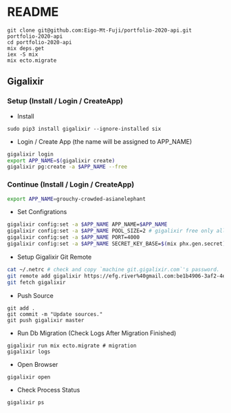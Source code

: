 # README

```
git clone git@github.com:Eigo-Mt-Fuji/portfolio-2020-api.git portfolio-2020-api
cd portfolio-2020-api
mix deps.get
iex -S mix
mix ecto.migrate
```

## Gigalixir 


### Setup (Install / Login / CreateApp)

* Install

```
sudo pip3 install gigalixir --ignore-installed six
```

* Login / Create App (the name will be assigned to APP_NAME)

```bash
gigalixir login
export APP_NAME=$(gigalixir create)
gigalixir pg:create -a $APP_NAME --free
```

### Continue (Install / Login / CreateApp)

```bash
export APP_NAME=grouchy-crowded-asianelephant
```

* Set Configrations

```bash
gigalixir config:set -a $APP_NAME APP_NAME=$APP_NAME
gigalixir config:set -a $APP_NAME POOL_SIZE=2 # gigalixir free only allow 2 db connections at the same time.
gigalixir config:set -a $APP_NAME PORT=4000
gigalixir config:set -a $APP_NAME SECRET_KEY_BASE=$(mix phx.gen.secret)
```

* Setup Gigalixir Git Remote 

```bash
cat ~/.netrc # check and copy `machine git.gigalixir.com`'s password.
git remote add gigalixir https://efg.river%40gmail.com:be1b4906-3af2-4eee-8b3c-95e28a730336@git.gigalixir.com/$APP_NAME.git
git fetch gigalixir
```

* Push Source

```
git add .
git commit -m "Update sources."
git push gigalixir master
```

* Run Db Migration (Check Logs After Migration Finished)

```
gigalixir run mix ecto.migrate # migration
gigalixir logs 
```

* Open Browser

```
gigalixir open
```

* Check Process Status

```
gigalixir ps
```

